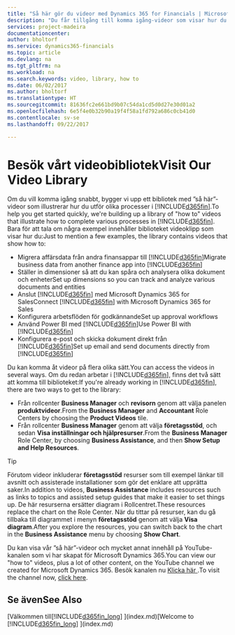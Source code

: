 ```yaml
---
title: "Så här gör du videor med Dynamics 365 for Financials | Microsoft Docs"
description: "Du får tillgång till komma igång-videor som visar hur du utför vanliga uppgifter."
services: project-madeira
documentationcenter: 
author: bholtorf
ms.service: dynamics365-financials
ms.topic: article
ms.devlang: na
ms.tgt_pltfrm: na
ms.workload: na
ms.search.keywords: video, library, how to
ms.date: 06/02/2017
ms.author: bholtorf
ms.translationtype: HT
ms.sourcegitcommit: 81636fc2e661bd9b07c54da1cd5d0d27e30d01a2
ms.openlocfilehash: 6e5f4e0b32b90a19f4f58a1fd792a686c0cb41d0
ms.contentlocale: sv-se
ms.lasthandoff: 09/22/2017

---
```

# <a name="visit-our-video-library"></a><span data-ttu-id="c5d3c-103">Besök vårt videobibliotek</span><span class="sxs-lookup"><span data-stu-id="c5d3c-103">Visit Our Video Library</span></span>
<span data-ttu-id="c5d3c-104">Om du vill komma igång snabbt, bygger vi upp ett bibliotek med ”så här”-videor som illustrerar hur du utför olika processer i [!INCLUDE[d365fin](includes/d365fin_md.md)].</span><span class="sxs-lookup"><span data-stu-id="c5d3c-104">To help you get started quickly, we're building up a library of "how to" videos that illustrate how to complete various processes in [!INCLUDE[d365fin](includes/d365fin_md.md)].</span></span> <span data-ttu-id="c5d3c-105">Bara för att tala om några exempel innehåller biblioteket videoklipp som visar hur du:</span><span class="sxs-lookup"><span data-stu-id="c5d3c-105">Just to mention a few examples, the library contains videos that show how to:</span></span>  

* <span data-ttu-id="c5d3c-106">Migrera affärsdata från andra finansappar till [!INCLUDE[d365fin](includes/d365fin_md.md)]</span><span class="sxs-lookup"><span data-stu-id="c5d3c-106">Migrate business data from another finance app into [!INCLUDE[d365fin](includes/d365fin_md.md)]</span></span>  
* <span data-ttu-id="c5d3c-107">Ställer in dimensioner så att du kan spåra och analysera olika dokument och enheter</span><span class="sxs-lookup"><span data-stu-id="c5d3c-107">Set up dimensions so you can track and analyze various documents and entities</span></span>
* <span data-ttu-id="c5d3c-108">Anslut [!INCLUDE[d365fin](includes/d365fin_md.md)] med Microsoft Dynamics 365 for Sales</span><span class="sxs-lookup"><span data-stu-id="c5d3c-108">Connect [!INCLUDE[d365fin](includes/d365fin_md.md)] with Microsoft Dynamics 365 for Sales</span></span>
* <span data-ttu-id="c5d3c-109">Konfigurera arbetsflöden för godkännande</span><span class="sxs-lookup"><span data-stu-id="c5d3c-109">Set up approval workflows</span></span>  
* <span data-ttu-id="c5d3c-110">Använd Power BI med [!INCLUDE[d365fin](includes/d365fin_md.md)]</span><span class="sxs-lookup"><span data-stu-id="c5d3c-110">Use Power BI with [!INCLUDE[d365fin](includes/d365fin_md.md)]</span></span>  
* <span data-ttu-id="c5d3c-111">Konfigurera e-post och skicka dokument direkt från [!INCLUDE[d365fin](includes/d365fin_md.md)]</span><span class="sxs-lookup"><span data-stu-id="c5d3c-111">Set up email and send documents directly from [!INCLUDE[d365fin](includes/d365fin_md.md)]</span></span>  

<span data-ttu-id="c5d3c-112">Du kan komma åt videor på flera olika sätt.</span><span class="sxs-lookup"><span data-stu-id="c5d3c-112">You can access the videos in several ways.</span></span> <span data-ttu-id="c5d3c-113">Om du redan arbetar i [!INCLUDE[d365fin](includes/d365fin_md.md)], finns det två sätt att komma till biblioteket:</span><span class="sxs-lookup"><span data-stu-id="c5d3c-113">If you're already working in [!INCLUDE[d365fin](includes/d365fin_md.md)], there are two ways to get to the library:</span></span>

* <span data-ttu-id="c5d3c-114">Från rollcenter **Business Manager** och **revisorn** genom att välja panelen **produktvideor**.</span><span class="sxs-lookup"><span data-stu-id="c5d3c-114">From the **Business Manager** and **Accountant** Role Centers by choosing the **Product Videos** tile.</span></span>  
* <span data-ttu-id="c5d3c-115">Från rollcenter **Business Manager** genom att välja **företagsstöd**, och sedan **Visa inställningar och hjälpresurser**.</span><span class="sxs-lookup"><span data-stu-id="c5d3c-115">From the **Business Manager** Role Center, by choosing **Business Assistance**, and then **Show Setup and Help Resources**.</span></span>  

> [!Tip]  
> <span data-ttu-id="c5d3c-116">Förutom videor inkluderar **företagsstöd** resurser som till exempel länkar till avsnitt och assisterade installationer som gör det enklare att upprätta saker.</span><span class="sxs-lookup"><span data-stu-id="c5d3c-116">In addition to videos, **Business Assistance** includes resources such as links to topics and assisted setup guides that make it easier to set things up.</span></span> <span data-ttu-id="c5d3c-117">De här resurserna ersätter diagram i Rollcentret.</span><span class="sxs-lookup"><span data-stu-id="c5d3c-117">These resources replace the chart on the Role Center.</span></span> <span data-ttu-id="c5d3c-118">När du tittar på resurser, kan du gå tillbaka till diagrammet i menyn **företagsstöd** genom att välja **Visa diagram**.</span><span class="sxs-lookup"><span data-stu-id="c5d3c-118">After you explore the resources, you can switch back to the chart in the **Business Assistance** menu by choosing **Show Chart**.</span></span>  
  
<span data-ttu-id="c5d3c-119">Du kan visa vår ”så här”-videor och mycket annat innehåll på YouTube-kanalen som vi har skapat för Microsoft Dynamics 365.</span><span class="sxs-lookup"><span data-stu-id="c5d3c-119">You can view our "how to" videos, plus a lot of other content, on the YouTube channel we created for Microsoft Dynamics 365.</span></span> <span data-ttu-id="c5d3c-120">Besök kanalen nu [Klicka här ](https://go.microsoft.com/fwlink/?linkid=851533).</span><span class="sxs-lookup"><span data-stu-id="c5d3c-120">To visit the channel now, [click here](https://go.microsoft.com/fwlink/?linkid=851533).</span></span>

## <a name="see-also"></a><span data-ttu-id="c5d3c-121">Se även</span><span class="sxs-lookup"><span data-stu-id="c5d3c-121">See Also</span></span>
<span data-ttu-id="c5d3c-122">[Välkommen till[!INCLUDE[d365fin_long](includes/d365fin_long_md.md)] ](index.md)</span><span class="sxs-lookup"><span data-stu-id="c5d3c-122">[Welcome to [!INCLUDE[d365fin_long](includes/d365fin_long_md.md)] ](index.md)</span></span>

